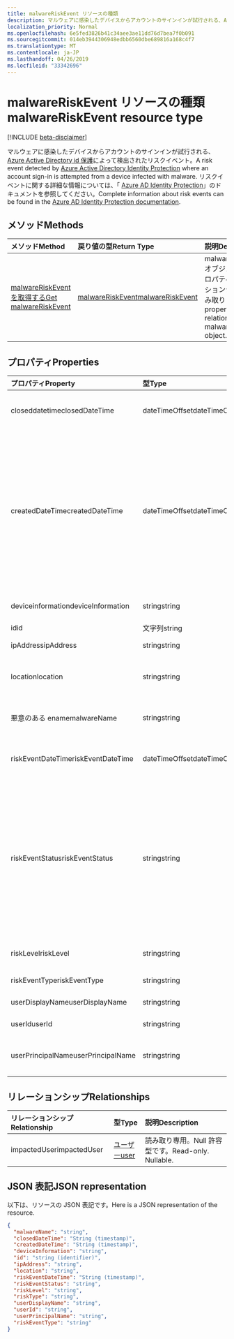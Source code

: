 ```yaml
---
title: malwareRiskEvent リソースの種類
description: マルウェアに感染したデバイスからアカウントのサインインが試行される、Azure Active Directory id 保護によって検出されたリスクイベント。 リスクイベントに関する詳細な情報については、「Azure AD Identity Protection」のドキュメントを参照してください。
localization_priority: Normal
ms.openlocfilehash: 6e5fed3826b41c34aee3ae11dd76d7bea7f0b091
ms.sourcegitcommit: 014eb3944306948edbb6560dbe689816a168c4f7
ms.translationtype: MT
ms.contentlocale: ja-JP
ms.lasthandoff: 04/26/2019
ms.locfileid: "33342696"
---
```

# <a name="malwareriskevent-resource-type"></a><span data-ttu-id="be46c-104">malwareRiskEvent リソースの種類</span><span class="sxs-lookup"><span data-stu-id="be46c-104">malwareRiskEvent resource type</span></span>

[!INCLUDE [beta-disclaimer](../../includes/beta-disclaimer.md)]

<span data-ttu-id="be46c-105">マルウェアに感染したデバイスからアカウントのサインインが試行される、 [Azure Active Directory id 保護](https://azure.microsoft.com/en-us/documentation/articles/active-directory-identityprotection/)によって検出されたリスクイベント。</span><span class="sxs-lookup"><span data-stu-id="be46c-105">A risk event detected by [Azure Active Directory Identity Protection](https://azure.microsoft.com/en-us/documentation/articles/active-directory-identityprotection/) where an account sign-in is attempted from a device infected with malware.</span></span> <span data-ttu-id="be46c-106">リスクイベントに関する詳細な情報については、「 [Azure AD Identity Protection](https://azure.microsoft.com/en-us/documentation/articles/active-directory-identityprotection-risk-events-types/)」のドキュメントを参照してください。</span><span class="sxs-lookup"><span data-stu-id="be46c-106">Complete information about risk events can be found in the [Azure AD Identity Protection documentation](https://azure.microsoft.com/en-us/documentation/articles/active-directory-identityprotection-risk-events-types/).</span></span>


## <a name="methods"></a><span data-ttu-id="be46c-107">メソッド</span><span class="sxs-lookup"><span data-stu-id="be46c-107">Methods</span></span>

| <span data-ttu-id="be46c-108">メソッド</span><span class="sxs-lookup"><span data-stu-id="be46c-108">Method</span></span>           | <span data-ttu-id="be46c-109">戻り値の型</span><span class="sxs-lookup"><span data-stu-id="be46c-109">Return Type</span></span>    |<span data-ttu-id="be46c-110">説明</span><span class="sxs-lookup"><span data-stu-id="be46c-110">Description</span></span>|
|:---------------|:--------|:----------|
|[<span data-ttu-id="be46c-111">malwareRiskEvent を取得する</span><span class="sxs-lookup"><span data-stu-id="be46c-111">Get malwareRiskEvent</span></span>](../api/malwareriskevent-get.md) | [<span data-ttu-id="be46c-112">malwareRiskEvent</span><span class="sxs-lookup"><span data-stu-id="be46c-112">malwareRiskEvent</span></span>](malwareriskevent.md) |<span data-ttu-id="be46c-113">malwareRiskEvent オブジェクトのプロパティとリレーションシップを読み取ります。</span><span class="sxs-lookup"><span data-stu-id="be46c-113">Read properties and relationships of malwareRiskEvent object.</span></span>|

## <a name="properties"></a><span data-ttu-id="be46c-114">プロパティ</span><span class="sxs-lookup"><span data-stu-id="be46c-114">Properties</span></span>
| <span data-ttu-id="be46c-115">プロパティ</span><span class="sxs-lookup"><span data-stu-id="be46c-115">Property</span></span>     | <span data-ttu-id="be46c-116">型</span><span class="sxs-lookup"><span data-stu-id="be46c-116">Type</span></span>   |<span data-ttu-id="be46c-117">説明</span><span class="sxs-lookup"><span data-stu-id="be46c-117">Description</span></span>|
|:---------------|:--------|:----------|
|<span data-ttu-id="be46c-118">closeddatetime</span><span class="sxs-lookup"><span data-stu-id="be46c-118">closedDateTime</span></span>|<span data-ttu-id="be46c-119">dateTimeOffset</span><span class="sxs-lookup"><span data-stu-id="be46c-119">dateTimeOffset</span></span>| <span data-ttu-id="be46c-120">リスクイベントが終了した日付と時刻</span><span class="sxs-lookup"><span data-stu-id="be46c-120">The date and time that the risk event was closed</span></span>|
|<span data-ttu-id="be46c-121">createdDateTime</span><span class="sxs-lookup"><span data-stu-id="be46c-121">createdDateTime</span></span>|<span data-ttu-id="be46c-122">dateTimeOffset</span><span class="sxs-lookup"><span data-stu-id="be46c-122">dateTimeOffset</span></span>| <span data-ttu-id="be46c-123">リスクイベントが作成された日時。</span><span class="sxs-lookup"><span data-stu-id="be46c-123">The date and time that the risk event was created.</span></span> <span data-ttu-id="be46c-124">これは常に、リスクイベント自体の datetime と同じかそれよりも大きくなります。</span><span class="sxs-lookup"><span data-stu-id="be46c-124">This is always greater than or equal to the datetime of the risk event itself.</span></span> <span data-ttu-id="be46c-125">これは、リスクイベントを照会するときにフィルターとして使用する適切なプロパティです。</span><span class="sxs-lookup"><span data-stu-id="be46c-125">This is the correct property to use as a filter when querying risk events.</span></span>|
|<span data-ttu-id="be46c-126">deviceinformation</span><span class="sxs-lookup"><span data-stu-id="be46c-126">deviceInformation</span></span>|<span data-ttu-id="be46c-127">string</span><span class="sxs-lookup"><span data-stu-id="be46c-127">string</span></span>| <span data-ttu-id="be46c-128">デバイスに関する情報</span><span class="sxs-lookup"><span data-stu-id="be46c-128">Information about the device</span></span>|
|<span data-ttu-id="be46c-129">id</span><span class="sxs-lookup"><span data-stu-id="be46c-129">id</span></span>|<span data-ttu-id="be46c-130">文字列</span><span class="sxs-lookup"><span data-stu-id="be46c-130">string</span></span>| <span data-ttu-id="be46c-131">読み取り専用</span><span class="sxs-lookup"><span data-stu-id="be46c-131">Read-only</span></span>|
|<span data-ttu-id="be46c-132">ipAddress</span><span class="sxs-lookup"><span data-stu-id="be46c-132">ipAddress</span></span>|<span data-ttu-id="be46c-133">string</span><span class="sxs-lookup"><span data-stu-id="be46c-133">string</span></span>| <span data-ttu-id="be46c-134">サインインの IP アドレス</span><span class="sxs-lookup"><span data-stu-id="be46c-134">The IP address of the sign-in</span></span>|
|<span data-ttu-id="be46c-135">location</span><span class="sxs-lookup"><span data-stu-id="be46c-135">location</span></span>|<span data-ttu-id="be46c-136">string</span><span class="sxs-lookup"><span data-stu-id="be46c-136">string</span></span>| <span data-ttu-id="be46c-137">サインインの IP アドレスに関連付けられている場所</span><span class="sxs-lookup"><span data-stu-id="be46c-137">The location attached to the IP address of the sign-in</span></span>|
|<span data-ttu-id="be46c-138">悪意のある ename</span><span class="sxs-lookup"><span data-stu-id="be46c-138">malwareName</span></span>|<span data-ttu-id="be46c-139">string</span><span class="sxs-lookup"><span data-stu-id="be46c-139">string</span></span>| <span data-ttu-id="be46c-140">このログインに関連付けられているマルウェア</span><span class="sxs-lookup"><span data-stu-id="be46c-140">The malware associated with this login</span></span>|
|<span data-ttu-id="be46c-141">riskEventDateTime</span><span class="sxs-lookup"><span data-stu-id="be46c-141">riskEventDateTime</span></span>|<span data-ttu-id="be46c-142">dateTimeOffset</span><span class="sxs-lookup"><span data-stu-id="be46c-142">dateTimeOffset</span></span>| <span data-ttu-id="be46c-143">リスクイベントが発生した日付と時刻</span><span class="sxs-lookup"><span data-stu-id="be46c-143">The date and time when the risk event occurred</span></span>|
|<span data-ttu-id="be46c-144">riskEventStatus</span><span class="sxs-lookup"><span data-stu-id="be46c-144">riskEventStatus</span></span>|<span data-ttu-id="be46c-145">string</span><span class="sxs-lookup"><span data-stu-id="be46c-145">string</span></span>| <span data-ttu-id="be46c-146">可能な値は、`active`、`remediated`、`dismissedAsFixed`、`dismissedAsFalsePositive`、`dismissedAsIgnore`、`loginBlocked`、`closedMfaAuto`、`closedMultipleReasons` です。</span><span class="sxs-lookup"><span data-stu-id="be46c-146">Possible values are: `active`, `remediated`, `dismissedAsFixed`, `dismissedAsFalsePositive`, `dismissedAsIgnore`, `loginBlocked`, `closedMfaAuto`, `closedMultipleReasons`.</span></span>|
|<span data-ttu-id="be46c-147">riskLevel</span><span class="sxs-lookup"><span data-stu-id="be46c-147">riskLevel</span></span>|<span data-ttu-id="be46c-148">string</span><span class="sxs-lookup"><span data-stu-id="be46c-148">string</span></span>| <span data-ttu-id="be46c-149">使用可能な値: `low`、`medium`、`high`。</span><span class="sxs-lookup"><span data-stu-id="be46c-149">Possible values are: `low`, `medium`, `high`.</span></span>|
|<span data-ttu-id="be46c-150">riskEventType</span><span class="sxs-lookup"><span data-stu-id="be46c-150">riskEventType</span></span>|<span data-ttu-id="be46c-151">string</span><span class="sxs-lookup"><span data-stu-id="be46c-151">string</span></span>| <span data-ttu-id="be46c-152">リスクの種類</span><span class="sxs-lookup"><span data-stu-id="be46c-152">The type of risk</span></span>|
|<span data-ttu-id="be46c-153">userDisplayName</span><span class="sxs-lookup"><span data-stu-id="be46c-153">userDisplayName</span></span>|<span data-ttu-id="be46c-154">string</span><span class="sxs-lookup"><span data-stu-id="be46c-154">string</span></span>| <span data-ttu-id="be46c-155">リスクのあるユーザーの名前</span><span class="sxs-lookup"><span data-stu-id="be46c-155">The name of the user at risk</span></span>|
|<span data-ttu-id="be46c-156">userId</span><span class="sxs-lookup"><span data-stu-id="be46c-156">userId</span></span>|<span data-ttu-id="be46c-157">string</span><span class="sxs-lookup"><span data-stu-id="be46c-157">string</span></span>| <span data-ttu-id="be46c-158">リスクがあるユーザーの id</span><span class="sxs-lookup"><span data-stu-id="be46c-158">The id of the user at risk</span></span>|
|<span data-ttu-id="be46c-159">userPrincipalName</span><span class="sxs-lookup"><span data-stu-id="be46c-159">userPrincipalName</span></span>|<span data-ttu-id="be46c-160">string</span><span class="sxs-lookup"><span data-stu-id="be46c-160">string</span></span>| <span data-ttu-id="be46c-161">リスクがあるユーザーのユーザープリンシパル名</span><span class="sxs-lookup"><span data-stu-id="be46c-161">The user principal name of the user at risk</span></span>|

## <a name="relationships"></a><span data-ttu-id="be46c-162">リレーションシップ</span><span class="sxs-lookup"><span data-stu-id="be46c-162">Relationships</span></span>
| <span data-ttu-id="be46c-163">リレーションシップ</span><span class="sxs-lookup"><span data-stu-id="be46c-163">Relationship</span></span> | <span data-ttu-id="be46c-164">型</span><span class="sxs-lookup"><span data-stu-id="be46c-164">Type</span></span>   |<span data-ttu-id="be46c-165">説明</span><span class="sxs-lookup"><span data-stu-id="be46c-165">Description</span></span>|
|:---------------|:--------|:----------|
|<span data-ttu-id="be46c-166">impactedUser</span><span class="sxs-lookup"><span data-stu-id="be46c-166">impactedUser</span></span>|[<span data-ttu-id="be46c-167">ユーザー</span><span class="sxs-lookup"><span data-stu-id="be46c-167">user</span></span>](user.md)| <span data-ttu-id="be46c-p104">読み取り専用。Null 許容型です。</span><span class="sxs-lookup"><span data-stu-id="be46c-p104">Read-only. Nullable.</span></span>|

## <a name="json-representation"></a><span data-ttu-id="be46c-170">JSON 表記</span><span class="sxs-lookup"><span data-stu-id="be46c-170">JSON representation</span></span>

<span data-ttu-id="be46c-171">以下は、リソースの JSON 表記です。</span><span class="sxs-lookup"><span data-stu-id="be46c-171">Here is a JSON representation of the resource.</span></span>

<!-- {
  "blockType": "resource",
  "keyProperty":"id",
  "optionalProperties": [

  ],
  "@odata.type": "microsoft.graph.malwareRiskEvent"
}-->

```json
{
  "malwareName": "string",
  "closedDateTime": "String (timestamp)",
  "createdDateTime": "String (timestamp)",
  "deviceInformation": "string",
  "id": "string (identifier)",
  "ipAddress": "string",
  "location": "string",
  "riskEventDateTime": "String (timestamp)",
  "riskEventStatus": "string",
  "riskLevel": "string",
  "riskType": "string",
  "userDisplayName": "string",
  "userId": "string",
  "userPrincipalName": "string",
  "riskEventType": "string"
}

```

<!-- uuid: 8fcb5dbc-d5aa-4681-8e31-b001d5168d79
2015-10-25 14:57:30 UTC -->
<!--
{
  "type": "#page.annotation",
  "description": "malwareRiskEvent resource",
  "keywords": "",
  "section": "documentation",
  "tocPath": "",
  "suppressions": []
}
-->
